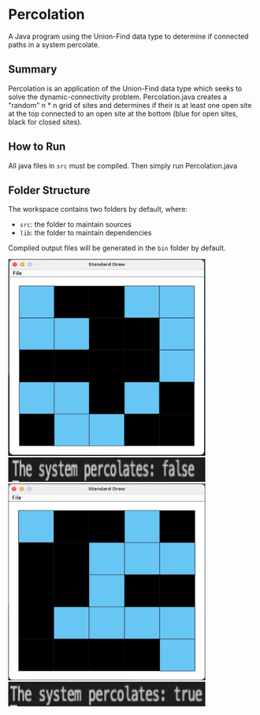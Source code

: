 # Percolation
A Java program using the Union-Find data type to determine if connected paths in a system percolate. 

## Summary

Percolation is an application of the Union-Find data type which seeks to solve the dynamic-connectivity problem. Percolation.java creates a "random" n * n grid of sites and determines if their is at least one open site at the top connected to an open site at the bottom (blue for open sites, black for closed sites).

## How to Run

All java files in `src` must be compiled.
Then simply run Percolation.java

## Folder Structure

The workspace contains two folders by default, where:

- `src`: the folder to maintain sources
- `lib`: the folder to maintain dependencies

Compiled output files will be generated in the `bin` folder by default.

<div id="mainDiv">
<div align="left">
  <img width="400" height="400" src="docs/false.jpg">
</div>
<div align="left">
  <img width="400" height="50" src="docs/false2.jpg">
</div>

<div align="left">
  <img width="400" height="400" src="docs/true.jpg">
</div>
<div align="left">
  <img width="400" height="50" src="docs/true2.jpg">
</div>
</div>
